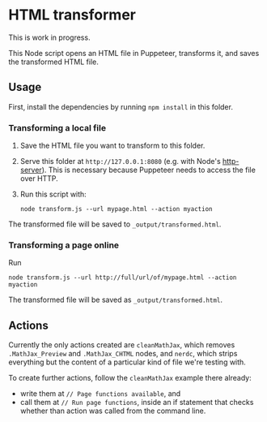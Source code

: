 # HTML transformer

This is work in progress.

This Node script opens an HTML file in Puppeteer, transforms it, and saves the transformed HTML file.

## Usage

First, install the dependencies by running `npm install` in this folder.

### Transforming a local file

1. Save the HTML file you want to transform to this folder.
2. Serve this folder at `http://127.0.0.1:8080` (e.g. with Node's [http-server](https://www.npmjs.com/package/http-server)). This is necessary because Puppeteer needs to access the file over HTTP.
3. Run this script with:

    ```shell
    node transform.js --url mypage.html --action myaction
    ```

The transformed file will be saved to `_output/transformed.html`.

### Transforming a page online

Run

```shell
node transform.js --url http://full/url/of/mypage.html --action myaction
```

The transformed file will be saved as `_output/transformed.html`.

## Actions

Currently the only actions created are `cleanMathJax`, which removes `.MathJax_Preview` and `.MathJax_CHTML` nodes, and `nerdc`, which strips everything but the content of a particular kind of file we're testing with.

To create further actions, follow the `cleanMathJax` example there already:

- write them at `// Page functions available`, and 
- call them at `// Run page functions`, inside an if statement that checks whether than action was called from the command line.
